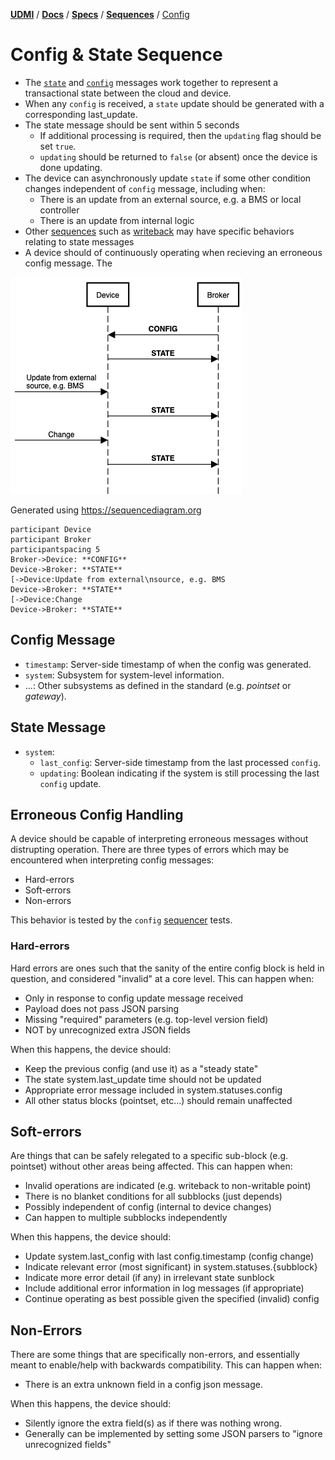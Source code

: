[**UDMI**](../../../) / [**Docs**](../../) / [**Specs**](../) / [**Sequences**](./) / [Config](#)

# Config & State Sequence

* The [`state`](../../messages/state.md) and [`config`](../../messages/config.md) messages work together to represent a transactional state between the cloud and device.
* When any `config` is received, a `state` update should be generated with a corresponding last_update.
* The state message should be sent within 5 seconds
  * If additional processing is required, then the `updating` flag should be set `true`.
  * `updating` should be returned to `false` (or absent) once the device is done updating.
* The device can asynchronously update `state` if some other condition changes independent of
  `config` message, including when:
  * There is an update from an external source, e.g. a BMS or local controller
  * There is an update from internal logic
* Other [sequences](./) such as [writeback](writeback.md) may have specific behaviors relating to
  state messages
* A device should of continuously operating when recieving an erroneous config message. The

![State and config](images/state.png)

Generated using <https://sequencediagram.org>
```
participant Device
participant Broker
participantspacing 5
Broker->Device: **CONFIG**
Device->Broker: **STATE**
[->Device:Update from external\nsource, e.g. BMS
Device->Broker: **STATE**
[->Device:Change
Device->Broker: **STATE**
```

## Config Message

* `timestamp`: Server-side timestamp of when the config was generated.
* `system`: Subsystem for system-level information.
* ...: Other subsystems as defined in the standard (e.g. _pointset_ or _gateway_).

## State Message

* `system`:
  * `last_config`: Server-side timestamp from the last processed `config`.
  * `updating`: Boolean indicating if the system is still processing the last `config` update.

## Erroneous Config Handling

A device should be capable of interpreting erroneous messages without distrupting operation. There are
three types of errors which may be encountered when interpreting config messages:
* Hard-errors
* Soft-errors
* Non-errors

This behavior is tested by the `config` [sequencer](../../tools/sequencer.md) tests.

### Hard-errors

Hard errors are ones such that the sanity of the entire config block is held in question, and
considered "invalid" at a core level. This can happen when:
  * Only in response to config update message received
  * Payload does not pass JSON parsing
  * Missing "required" parameters (e.g. top-level version field)
  * NOT by unrecognized extra JSON fields

When this happens, the device should:
  * Keep the previous config (and use it) as a "steady state"
  * The state system.last_update time should not be updated
  * Appropriate error message included in system.statuses.config
  * All other status blocks (pointset, etc…) should remain unaffected

## Soft-errors

Are things that can be safely relegated to a specific sub-block (e.g. pointset) without other areas
being affected. This can happen when:
  * Invalid operations are indicated (e.g. writeback to non-writable point)
  * There is no blanket conditions for all subblocks (just depends)
  * Possibly independent of config (internal to device changes)
  * Can happen to multiple subblocks independently

When this happens, the device should:
  * Update system.last_config with last config.timestamp (config change)
  * Indicate relevant error (most significant) in system.statuses.{subblock}
  * Indicate more error detail (if any) in irrelevant state sunblock
  * Include additional error information in log messages (if appropriate)
  * Continue operating as best possible given the specified (invalid) config

## Non-Errors

There are some things that are specifically non-errors, and essentially meant to enable/help with
backwards compatibility. This can happen when:
  * There is an extra unknown field in a config json message.

When this happens, the device should:
  * Silently ignore the extra field(s) as if there was nothing wrong.
  * Generally can be implemented by setting some JSON parsers to "ignore unrecognized fields"
